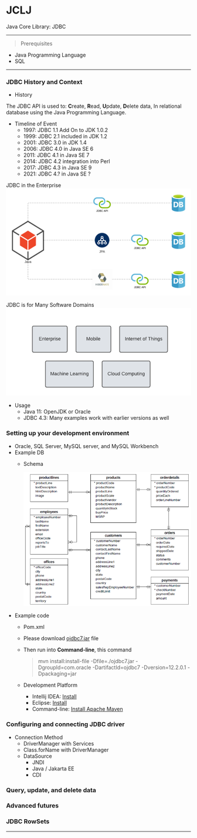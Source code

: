 # JCLJ
Java Core Library: JDBC

---
>Prerequisites
- Java Programming Language
- SQL
---

### JDBC History and Context
  - History
  
The JDBC API is used to: **C**reate, **R**ead, **U**pdate, **D**elete data,
In relational database using the Java Programming Language.

- Timeline of Event
  - 1997: JDBC 1.1 Add On to JDK 1.0.2
  - 1999: JDBC 2.1 included in JDK 1.2
  - 2001: JDBC 3.0 in JDK 1.4
  - 2006: JDBC 4.0 in Java SE 6
  - 2011: JDBC 4.1 in Java SE 7
  - 2014: JDBC 4.2 integration into Perl
  - 2017: JDBC 4.3 in Java SE 9
  - 2021: JDBC 4.? in Java SE ?

JDBC in the Enterprise
![This is an image](assets/images/JDBC.png)

JDBC is for Many Software Domains
![This is an image](assets/images/Domains.png)
- Usage
  - Java 11: OpenJDK or Oracle
  - JDBC 4.3: Many examples work with earlier versions as well
### Setting up your development environment
  - Oracle, SQL Server, MySQL server, and MySQL Workbench
  - Example DB
    - Schema
    
      ![This is an image](assets/images/Database-Schema.png)
  - Example code
    - Pom.xml
    - Please download [ojdbc7.jar](https://www.oracle.com/database/technologies/jdbc-drivers-12c-downloads.html) file 
    - Then run into **Command-line**, this command
      >mvn install:install-file -Dfile=./ojdbc7.jar -DgroupId=com.oracle -DartifactId=ojdbc7 -Dversion=12.2.0.1 -Dpackaging=jar
    
    - Development Platform
      - Intellij IDEA: [Install](https://www.jetbrains.com/idea/)
      - Eclipse: [Install](https://www.eclipse.org/)
      - Command-line: [Install Apache Maven](https://maven.apache.org/install.html)
### Configuring and connecting JDBC driver
      
- Connection Method
  - DriverManager with Services
  - Class.forName with DriverManager
  - DataSource
    - JNDI
    - Java / Jakarta EE
    - CDI

### Query, update, and delete data

### Advanced futures

### JDBC RowSets


---

